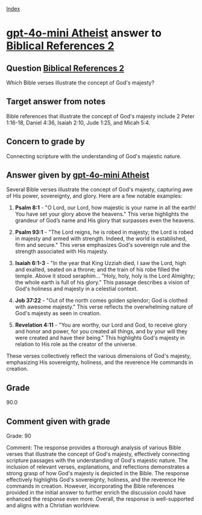
[Index](../../index.md)
# [gpt-4o-mini Atheist](../../answering_models/gpt-4o-mini_Atheist.md) answer to [Biblical References 2](../../questions/Biblical_References_2.md)

## Question [Biblical References 2](../../questions/Biblical_References_2.md)
Which Bible verses illustrate the concept of God's majesty?

## Target answer from notes
Bible references that illustrate the concept of God's majesty include 2 Peter 1:16-18, Daniel 4:36, Isaiah 2:10, Jude 1:25, and Micah 5:4.

## Concern to grade by
Connecting scripture with the understanding of God's majestic nature.

## Answer given by [gpt-4o-mini Atheist](../../answering_models/gpt-4o-mini_Atheist.md)
Several Bible verses illustrate the concept of God's majesty, capturing awe of His power, sovereignty, and glory. Here are a few notable examples:

1. **Psalm 8:1** - "O Lord, our Lord, how majestic is your name in all the earth! You have set your glory above the heavens." This verse highlights the grandeur of God’s name and His glory that surpasses even the heavens.

2. **Psalm 93:1** - "The Lord reigns, he is robed in majesty; the Lord is robed in majesty and armed with strength. Indeed, the world is established, firm and secure." This verse emphasizes God's sovereign rule and the strength associated with His majesty.

3. **Isaiah 6:1-3** - "In the year that King Uzziah died, I saw the Lord, high and exalted, seated on a throne; and the train of his robe filled the temple. Above it stood seraphim... "Holy, holy, holy is the Lord Almighty; the whole earth is full of his glory." This passage describes a vision of God's holiness and majesty in a celestial context.

4. **Job 37:22** - "Out of the north comes golden splendor; God is clothed with awesome majesty." This verse reflects the overwhelming nature of God's majesty as seen in creation.

5. **Revelation 4:11** - "You are worthy, our Lord and God, to receive glory and honor and power, for you created all things, and by your will they were created and have their being." This highlights God's majesty in relation to His role as the creator of the universe.

These verses collectively reflect the various dimensions of God's majesty, emphasizing His sovereignty, holiness, and the reverence He commands in creation.

## Grade
90.0

## Comment given with grade
Grade: 90

Comment: The response provides a thorough analysis of various Bible verses that illustrate the concept of God's majesty, effectively connecting scripture passages with the understanding of God's majestic nature. The inclusion of relevant verses, explanations, and reflections demonstrates a strong grasp of how God's majesty is depicted in the Bible. The response effectively highlights God's sovereignty, holiness, and the reverence He commands in creation. However, incorporating the Bible references provided in the initial answer to further enrich the discussion could have enhanced the response even more. Overall, the response is well-supported and aligns with a Christian worldview.
